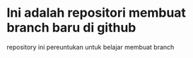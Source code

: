# Ini adalah repositori membuat branch baru di github

repository ini pereuntukan untuk belajar membuat branch
